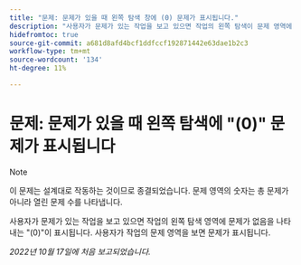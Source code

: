 ```yaml
---
title: "문제: 문제가 있을 때 왼쪽 탐색 창에 (0) 문제가 표시됩니다."
description: "사용자가 문제가 있는 작업을 보고 있으면 작업의 왼쪽 탐색이 문제 영역에 (0)로 표시되어 문제가 없음을 나타냅니다. 사용자가 작업의 문제 영역을 보면 문제가 표시됩니다."
hidefromtoc: true
source-git-commit: a681d8afd4bcf1ddfccf192871442e63dae1b2c3
workflow-type: tm+mt
source-wordcount: '134'
ht-degree: 11%

---
```



# 문제: 문제가 있을 때 왼쪽 탐색에 &quot;(0)&quot; 문제가 표시됩니다

>[!NOTE]
>
>이 문제는 설계대로 작동하는 것이므로 종결되었습니다. 문제 영역의 숫자는 총 문제가 아니라 열린 문제 수를 나타냅니다.

사용자가 문제가 있는 작업을 보고 있으면 작업의 왼쪽 탐색 영역에 문제가 없음을 나타내는 &quot;(0)&quot;이 표시됩니다. 사용자가 작업의 문제 영역을 보면 문제가 표시됩니다.

_2022년 10월 17일에 처음 보고되었습니다._

